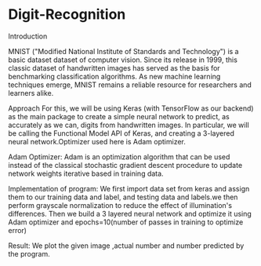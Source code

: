# Digit-Recognition
Introduction

MNIST ("Modified National Institute of Standards and Technology") is a basic dataset dataset of computer vision. Since its release in 1999, this classic dataset of handwritten images has served as the basis for benchmarking classification algorithms. As new machine learning techniques emerge, MNIST remains a reliable resource for researchers and learners alike.

Approach
For this, we will be using Keras (with TensorFlow as our backend) as the main package to create a simple neural network to predict, as accurately as we can, digits from handwritten images. In particular, we will be calling the Functional Model API of Keras, and creating a 3-layered neural network.Optimizer used here is Adam optimizer.

Adam Optimizer:
Adam is an optimization algorithm that can be used instead of the classical stochastic gradient descent procedure to update network weights iterative based in training data.

Implementation of program:
We first import data set from keras and assign them to our training data and label, and testing data and labels.we then perform grayscale normalization to reduce the effect of illumination's differences.
Then we build a 3 layered neural network and optimize it using Adam optimizer and epochs=10(number of passes in training to optimize error)

Result:
We plot the given image ,actual number and number predicted by the program.


